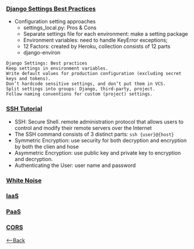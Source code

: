 ### [Django Settings Best Practices](https://djangostars.com/blog/configuring-django-settings-best-practices/)
* Configuration setting approaches
  * settings_local.py: Pros & Cons
  * Separate settings file for each environment: make a setting package
  * Environment variables: need to handle KeyError exceptions;
  * 12 Factors: created by Heroku, collection consists of 12 parts
  * django-environ
```
Django Settings: Best practices
Keep settings in environment variables.
Write default values for production configuration (excluding secret keys and tokens).
Don’t hardcode sensitive settings, and don’t put them in VCS.
Split settings into groups: Django, third-party, project.
Follow naming conventions for custom (project) settings.
```


### [SSH Tutorial](https://www.hostinger.com/tutorials/ssh-tutorial-how-does-ssh-work)
* SSH: Secure Shell. remote administration protocol that allows users to control and modify their remote servers over the Internet
* The SSH command consists of 3 distinct parts: ```ssh {user}@{host}```
* Symmetric Encryption: use security for both decryption and encryption by both the clien and hose
* Asymmetric Encryption: use public key and private key to encryption and decryption.
* Authenticating the User: user name and password

### [White Noise](http://whitenoise.evans.io/en/stable/)

### [IaaS](https://en.wikipedia.org/wiki/Infrastructure_as_a_service)

### [PaaS](https://en.wikipedia.org/wiki/Platform_as_a_service)

### [CORS](https://en.m.wikipedia.org/wiki/Cross-origin_resource_sharing)

[<--Back](README.md)